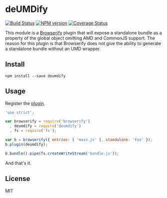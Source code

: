 # deUMDify

[![Build Status](https://travis-ci.org/primus/deumdify.svg?branch=master)](https://travis-ci.org/primus/deumdify)
[![NPM version](https://badge.fury.io/js/deumdify.svg)](http://badge.fury.io/js/deumdify)
[![Coverage Status](https://img.shields.io/coveralls/primus/deumdify.svg)](https://coveralls.io/r/primus/deumdify?branch=master)

This module is a [Browserify](http://browserify.org/) plugin that will expose a
standalone bundle as a property of the global object omitting AMD and CommonJS
support.
The reason for this plugin is that Browserify does not give the ability to
generate a standalone bundle without an UMD wrapper.

## Install

```
npm install --save deumdify
```

## Usage

Register the [plugin](https://github.com/substack/node-browserify#bpluginplugin-opts).

```js
'use strict';

var browserify = require('browserify')
  , deumdify = require('deumdify')
  , fs = require('fs');

var b = browserify({ entries: [ 'main.js' ], standalone: 'Foo' });
b.plugin(deumdify);

b.bundle().pipe(fs.createWriteStream('bundle.js'));
```

And that's it.

## License

MIT
